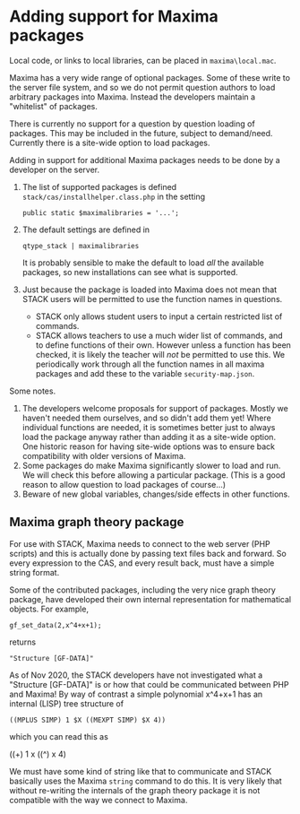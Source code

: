 # Adding support for Maxima packages

Local code, or links to local libraries, can be placed in `maxima\local.mac`.

Maxima has a very wide range of optional packages.  Some of these write to the server file system, and so we do not permit question authors to load arbitrary packages into Maxima.  Instead the developers maintain a "whitelist" of packages.

There is currently no support for a question by question loading of packages.  This may be included in the future, subject to demand/need.  Currently there is a site-wide option to load packages.

Adding in support for additional Maxima packages needs to be done by a developer on the server.

1. The list of supported packages is defined `stack/cas/installhelper.class.php` in the setting

   `public static $maximalibraries = '...';`

2. The default settings are defined in 

   `qtype_stack | maximalibraries`

   It is probably sensible to make the default to load *all* the available packages, so new installations can see what is supported. 

3. Just because the package is loaded into Maxima does not mean that STACK users will be permitted to use the function names in questions.
   * STACK only allows student users to input a certain restricted list of commands.
   * STACK allows teachers to use a much wider list of commands, and to define functions of their own.  However unless a function has been checked, it is likely the teacher will _not_ be permitted to use this.  We periodically work through all the function names in all maxima packages and add these to the variable `security-map.json`.

Some notes.

1. The developers welcome proposals for support of packages.  Mostly we haven't needed them ourselves, and so didn't add them yet!  Where individual functions are needed, it is sometimes better just to always load the package anyway rather than adding it as a site-wide option.  One historic reason for having site-wide options was to ensure back compatibility with older versions of Maxima.
2. Some packages do make Maxima significantly slower to load and run.  We will check this before allowing a particular package.  (This is a good reason to allow question to load packages of course...)
3. Beware of new global variables, changes/side effects in other functions.

## Maxima graph theory package

For use with STACK, Maxima needs to connect to the web server (PHP scripts) and this is actually done by passing text files back and forward.  So every expression to the CAS, and every result back, must have a simple string format.

Some of the contributed packages, including the very nice graph theory package, have developed their own internal representation for mathematical objects.  For example,

    gf_set_data(2,x^4+x+1);

returns

    "Structure [GF-DATA]"

As of Nov 2020, the STACK developers have not investigated what a "Structure [GF-DATA]" is or how that could be communicated between PHP and Maxima!  By way of contrast a simple polynomial x^4+x+1 has an internal (LISP) tree structure of

    ((MPLUS SIMP) 1 $X ((MEXPT SIMP) $X 4))

which you can read this as

   ((+) 1 x ((^) x 4)

We must have some kind of string like that to communicate and STACK basically uses the Maxima `string` command to do this.  It is very likely that without re-writing the internals of the graph theory package it is not compatible with the way we connect to Maxima.
